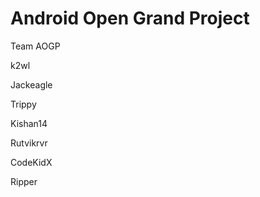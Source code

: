 Android Open Grand Project 
===========================

Team AOGP 

k2wl

Jackeagle

Trippy

Kishan14

Rutvikrvr

CodeKidX

Ripper


